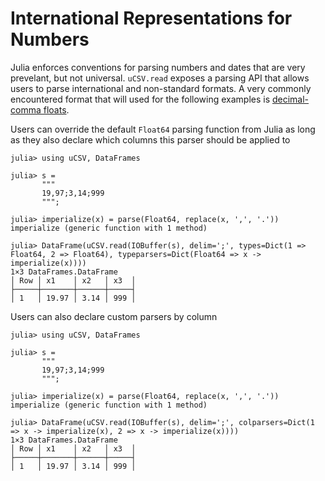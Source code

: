 # International Representations for Numbers

Julia enforces conventions for parsing numbers and dates that are very prevelant, but not universal. `uCSV.read` exposes a parsing API that allows users to parse international and non-standard formats. A very commonly encountered format that will used for the following examples is [decimal-comma floats](https://en.wikipedia.org/wiki/Decimal_mark#Hindu.E2.80.93Arabic_numeral_system).

Users can override the default `Float64` parsing function from Julia as long as they also declare which columns this parser should be applied to
```jldoctest
julia> using uCSV, DataFrames

julia> s =
       """
       19,97;3,14;999
       """;

julia> imperialize(x) = parse(Float64, replace(x, ',', '.'))
imperialize (generic function with 1 method)

julia> DataFrame(uCSV.read(IOBuffer(s), delim=';', types=Dict(1 => Float64, 2 => Float64), typeparsers=Dict(Float64 => x -> imperialize(x))))
1×3 DataFrames.DataFrame
│ Row │ x1    │ x2   │ x3  │
├─────┼───────┼──────┼─────┤
│ 1   │ 19.97 │ 3.14 │ 999 │

```

Users can also declare custom parsers by column
```jldoctest
julia> using uCSV, DataFrames

julia> s =
       """
       19,97;3,14;999
       """;

julia> imperialize(x) = parse(Float64, replace(x, ',', '.'))
imperialize (generic function with 1 method)

julia> DataFrame(uCSV.read(IOBuffer(s), delim=';', colparsers=Dict(1 => x -> imperialize(x), 2 => x -> imperialize(x))))
1×3 DataFrames.DataFrame
│ Row │ x1    │ x2   │ x3  │
├─────┼───────┼──────┼─────┤
│ 1   │ 19.97 │ 3.14 │ 999 │
```
